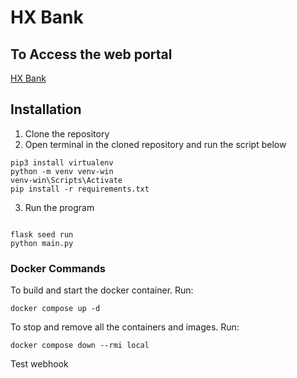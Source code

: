 # HX Bank

## To Access the web portal
[HX Bank](https://hxbank.tk)

## Installation
1. Clone the repository
2. Open terminal in the cloned repository and run the script below
```
pip3 install virtualenv
python -m venv venv-win
venv-win\Scripts\Activate
pip install -r requirements.txt
```
3. Run the program
```

flask seed run
python main.py
```

### Docker Commands
To build and start the docker container. Run:
```
docker compose up -d
```
To stop and remove all the containers and images. Run:
```
docker compose down --rmi local
```
Test webhook